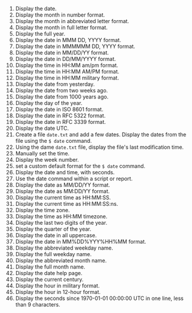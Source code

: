 1. Display the date.
1. Display the month in number format.
1. Display the month in abbreviated letter format.
1. Display the month in full letter format.
1. Display the full year.
1. Display the date in MMM DD, YYYY format.
1. Display the date in MMMMMM DD, YYYY format.
1. Display the date in MM/DD/YY format.
1. Display the date in DD/MM/YYYY format.
1. Display the time in HH:MM am/pm format.
1. Display the time in HH:MM AM/PM format.
1. Display the time in HH:MM military format.
1. Display the date from yesterday.
1. Display the date from two weeks ago.
1. Display the date from 1000 years ago.
1. Display the day of the year.
1. Display the date in ISO 8601 format.
1. Display the date in RFC 5322 format.
1. Display the date in RFC 3339 format.
1. Display the date UTC.
1. Create a file `date.txt` and add a few dates. Display the dates from the file using the `$ date` command.
1. Using the dame `date.txt` file, display the file's last modification time.
1. Manually set the time.
1. Display the week number.
1. set a custom default format for the `$ date` command.
1. Display the date and time, with seconds.
1. Use the date command within a script or report.
1. Display the date as MM/DD/YY format.
1. Display the date as MM:DD/YY format.
1. Display the current time as HH:MM:SS.
1. Display the current time as HH:MM:SS:ns.
1. Display the time zone.
1. Display the time as HH:MM timezone.
1. Display the last two digits of the year.
1. Display the quarter of the year.
1. Display the date in all uppercase.
1. Display the date in MM%DD%YYY%HH%MM format.
1. Display the abbreviated weekday name.
1. Display the full weekday name.
1. Display the abbreviated month name.
1. Display the full month name.
1. Display the date help page.
1. Display the current century.
1. Display the hour in military format.
1. Display the hour in 12-hour format.
1. Display the seconds since 1970-01-01 00:00:00 UTC in one line, less than 9 characters.
